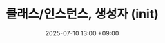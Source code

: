 ---
layout: post
title: 클래스/인스턴스, 생성자 (__init__)
date: 2025-07-10 13:00 +09:00
categories: [Python, OOP_PY]
tags: [python]
image:
    path: /assets/img/python/Python.png
---